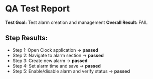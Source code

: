 # QA Test Report
**Test Goal:** Test alarm creation and management
**Overall Result:** FAIL

## Step Results:
- Step 1: Open Clock application → **passed**
- Step 2: Navigate to alarm section → **passed**
- Step 3: Create new alarm → **passed**
- Step 4: Set alarm time and save → **passed**
- Step 5: Enable/disable alarm and verify status → **passed**